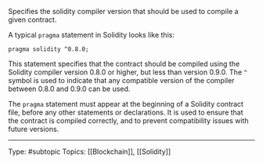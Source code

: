 Specifies the solidity compiler version that should be used to compile a given contract.

A typical `pragma` statement in Solidity looks like this:

```
pragma solidity ^0.8.0;

```

This statement specifies that the contract should be compiled using the Solidity compiler version 0.8.0 or higher, but less than version 0.9.0. The `^` symbol is used to indicate that any compatible version of the compiler between 0.8.0 and 0.9.0 can be used.

The `pragma` statement must appear at the beginning of a Solidity contract file, before any other statements or declarations. It is used to ensure that the contract is compiled correctly, and to prevent compatibility issues with future versions.


___
Type: #subtopic 
Topics: [[Blockchain]], [[Solidity]]

